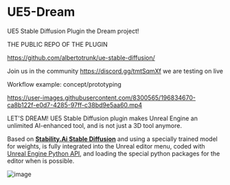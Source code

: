 # UE5-Dream
UE5 Stable Diffusion Plugin the Dream project! 


THE PUBLIC REPO OF THE PLUGIN

https://github.com/albertotrunk/ue-stable-diffusion/



Join us in the community
https://discord.gg/tmtSqmXf
we are testing on live

Workflow example: concept/prototyping

https://user-images.githubusercontent.com/8300565/196834670-ca8b122f-e0d7-4285-97ff-c38bd9e5aa60.mp4


LET'S DREAM!
UE5 Stable Diffusion plugin makes Unreal Engine an unlimited AI-enhanced tool, and is not just a 3D tool anymore.

Based on [**Stability.Ai Stable Diffusion**](https://stability.ai/) and using a specially trained model for weights, 
is fully integrated into the Unreal editor menu, coded with [Unreal Engine Python API](https://docs.unrealengine.com/5.0/en-US/PythonAPI/), 
and loading the special python packages for the editor when is possible.

![image](https://user-images.githubusercontent.com/8300565/196526602-343fbf21-e979-43a8-9d96-50ff1a57e8e8.png)







